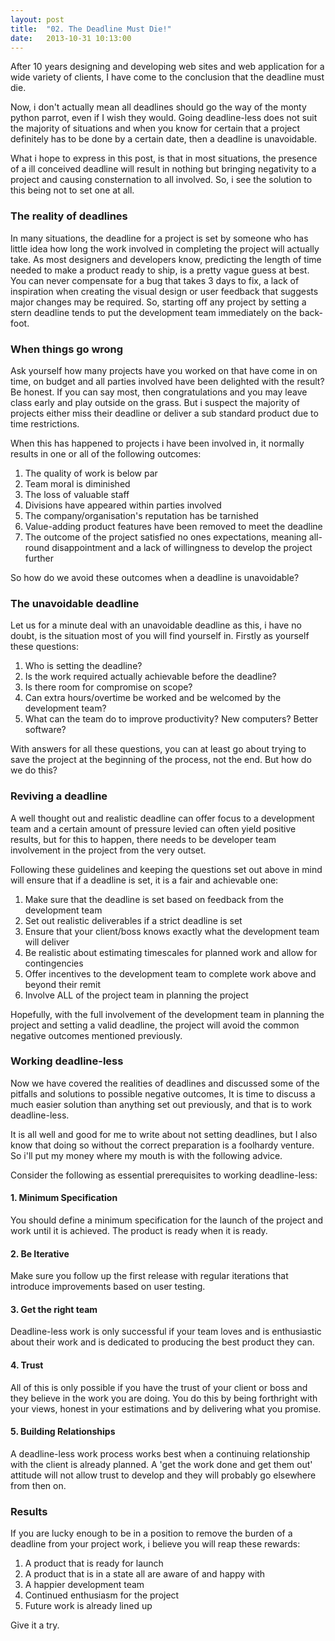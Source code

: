 ```yaml
---
layout: post
title:  "02. The Deadline Must Die!"
date:   2013-10-31 10:13:00
---
```


After 10 years designing and developing web sites and web application for a wide variety of clients, I have come to the conclusion that the deadline must die.

Now, i don't actually mean all deadlines should go the way of the monty python parrot, even if I wish they would. Going deadline-less does not suit the majority of situations and when you know for certain that a project definitely has to be done by a certain date, then a deadline is unavoidable.

What i hope to express in this post, is that in most situations, the presence of a ill conceived deadline will result in nothing but bringing negativity to a project and causing consternation to all involved. So, i see the solution to this being not to set one at all.

### The reality of deadlines

In many situations, the deadline for a project is set by someone who has little idea how long the work involved in completing the project will actually take. As most designers and developers know, predicting the length of time needed to make a product ready to ship, is a pretty vague guess at best. You can never compensate for a bug that takes 3 days to fix, a lack of inspiration when creating the visual design or user feedback that suggests major changes may be required. So, starting off any project by setting a stern deadline tends to put the development team immediately on the back-foot.

### When things go wrong

Ask yourself how many projects have you worked on that have come in on time, on budget and all parties involved have been delighted with the result? Be honest. If you can say most, then congratulations and you may leave class early and play outside on the grass. But i suspect the majority of projects either miss their deadline or deliver a sub standard product due to time restrictions.

When this has happened to projects i have been involved in, it normally results in one or all of the following outcomes:

1. The quality of work is below par
2. Team moral is diminished
3. The loss of valuable staff
4. Divisions have appeared within parties involved 
5. The company/organisation's reputation has be tarnished
6. Value-adding product features have been removed to meet the deadline
7. The outcome of the project satisfied no ones expectations, meaning all-round disappointment and a lack of willingness to develop the project further

So how do we avoid these outcomes when a deadline is unavoidable?

### The unavoidable deadline

Let us for a minute deal with an unavoidable deadline as this, i have no doubt, is the situation most of you will find yourself in. Firstly as yourself these questions:

1. Who is setting the deadline?
2. Is the work required actually achievable before the deadline?
3. Is there room for compromise on scope?
4. Can extra hours/overtime be worked and be welcomed by the development team?
5. What can the team do to improve productivity? New computers? Better software?

With answers for all these questions, you can at least go about trying to save the project at the beginning of the process, not the end. But how do we do this?

### Reviving a deadline

A well thought out and realistic deadline can offer focus to a development team and a certain amount of pressure levied can often yield positive results, but for this to happen, there needs to be developer team involvement in the project from the very outset.

Following these guidelines and keeping the questions set out above in mind will ensure that if a deadline is set, it is a fair and achievable one:

1. Make sure that the deadline is set based on feedback from the development team
2. Set out realistic deliverables if a strict deadline is set
3. Ensure that your client/boss knows exactly what the development team will deliver
4. Be realistic about estimating timescales for planned work and allow for contingencies
5. Offer incentives to the development team to complete work above and beyond their remit 
6. Involve ALL of the project team in planning the project

Hopefully, with the full involvement of the development team in planning the project and setting a valid deadline, the project will avoid the common negative outcomes mentioned previously.

### Working deadline-less

Now we have covered the realities of deadlines and discussed some of the pitfalls and solutions to possible negative outcomes, It is time to discuss a much easier solution than anything set out previously, and that is to work deadline-less.

It is all well and good for me to write about not setting deadlines, but I also know that doing so without the correct preparation is a foolhardy venture. So i'll put my money where my mouth is with the following advice.

Consider the following as essential prerequisites to working deadline-less:

#### 1. Minimum Specification

You should define a minimum specification for the launch of the project and work until it is achieved. The product is ready when it is ready.

#### 2. Be Iterative

Make sure you follow up the first release with regular iterations that introduce improvements based on user testing.

#### 3. Get the right team

Deadline-less work is only successful if your team loves and is enthusiastic about their work and is dedicated to producing the best product they can.

#### 4. Trust

All of this is only possible if you have the trust of your client or boss and they believe in the work you are doing. You do this by being forthright with your views, honest in your estimations and by delivering what you promise.

#### 5. Building Relationships

A deadline-less work process works best when a continuing relationship with the client is already planned. A 'get the work done and get them out' attitude will not allow trust to develop and they will probably go elsewhere from then on.

### Results

If you are lucky enough to be in a position to remove the burden of a deadline from your project work, i believe you will reap these rewards:

1. A product that is ready for launch
2. A product that is in a state all are aware of and happy with
3. A happier development team
4. Continued enthusiasm for the project
5. Future work is already lined up

Give it a try.

